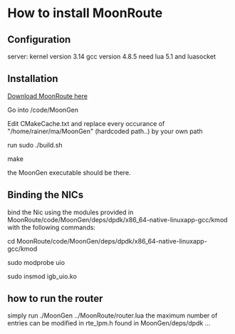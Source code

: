 
# How to install MoonRoute


## Configuration

server: kernel version 3.14
gcc version 4.8.5
need lua 5.1 and luasocket

## Installation

[Download MoonRoute here](https://github.com/emmericp/MoonRoute-data)

Go into /code/MoonGen

Edit CMakeCache.txt and replace every occurance of "/home/rainer/ma/MoonGen" (hardcoded path..) by your own path


run sudo ./build.sh

make

the MoonGen executable should be there.


## Binding the NICs

bind the Nic using the modules provided in MoonRoute/code/MoonGen/deps/dpdk/x86_64-native-linuxapp-gcc/kmod with the following commands:

cd  MoonRoute/code/MoonGen/deps/dpdk/x86_64-native-linuxapp-gcc/kmod

sudo modprobe uio

sudo insmod igb_uio.ko


## how to run the router

simply run ./MoonGen  ../MoonRoute/router.lua  the maximum number of entries can be modified in rte_lpm.h found in MoonGen/deps/dpdk ...


